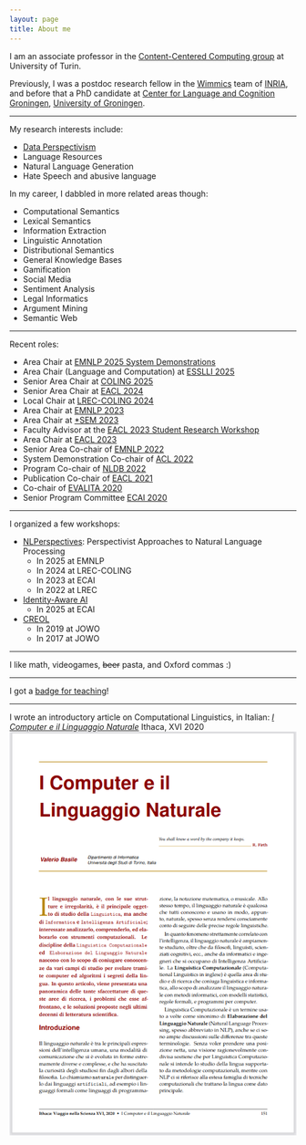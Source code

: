 ```yaml
---
layout: page
title: About me
---
```


I am an associate professor in the [Content-Centered Computing group](https://cs.unito.it/do/gruppi.pl/Show?_id=453y) at University of Turin.

Previously, I was a postdoc research fellow in the [Wimmics](http://wimmics.inria.fr/) team of [INRIA](http://www.inria.fr), and before that a PhD candidate at [Center for Language and Cognition Groningen](http://www.let.rug.nl/clcg/), [University of Groningen](http://www.rug.nl/).

---
My research interests include:

* [Data Perspectivism](https://pdai.info)
* Language Resources
* Natural Language Generation
* Hate Speech and abusive language

In my career, I dabbled in more related areas though:

* Computational Semantics
* Lexical Semantics
* Information Extraction
* Linguistic Annotation
* Distributional Semantics
* General Knowledge Bases
* Gamification
* Social Media
* Sentiment Analysis
* Legal Informatics
* Argument Mining
* Semantic Web

---
Recent roles:

 * Area Chair at [EMNLP 2025 System Demonstrations](https://2025.emnlp.org/calls/demos/)
 * Area Chair (Language and Computation) at [ESSLLI 2025](https://2025.esslli.eu/)
 * Senior Area Chair at [COLING 2025](http://coling2025.org/)
 * Senior Area Chair at [EACL 2024](https://2024.eacl.org/) 
 * Local Chair at [LREC-COLING 2024](https://lrec-coling-2024.org/)
 * Area Chair at [EMNLP 2023](https://2023.emnlp.org/)
 * Area Chair at [*SEM 2023](https://sites.google.com/view/starsem2023)
 * Faculty Advisor at the [EACL 2023 Student Research Workshop](https://sites.google.com/view/eacl2023srw)
 * Area Chair at [EACL 2023](https://2023.eacl.org/)
 * Senior Area Co-chair of [EMNLP 2022](https://2022.emnlp.org/) 
 * System Demonstration Co-chair of [ACL 2022](https://aclanthology.org/events/acl-2022/)
 * Program Co-chair of [NLDB 2022](https://dblp.org/db/conf/nldb/nldb2022.html)
 * Publication Co-chair of [EACL 2021](https://2021.eacl.org/)
 * Co-chair of [EVALITA 2020](https://www.evalita.it/2020/)
 * Senior Program Committee [ECAI 2020](http://ecai2020.eu/)

---
I organized a few workshops:
 * [NLPerspectives](nlperspectives.di.unito.it/): Perspectivist Approaches to Natural Language Processing
   * In 2025 at EMNLP
   * In 2024 at LREC-COLING
   * In 2023 at ECAI
   * In 2022 at LREC
 * [Identity-Aware AI](https://identity-aware-ai.github.io/)
   * In 2025 at ECAI
 * [CREOL](https://creol2019.di.unito.it/)
   * In 2019 at JOWO
   * In 2017 at JOWO

---
I like math, videogames, <del>beer</del> pasta, and Oxford commas :)

---
I got a [badge for teaching](https://bestr.it/badge/show/1894)!

---
I wrote an introductory article on Computational Linguistics, in Italian: [*I Computer e il Linguaggio Naturale*](http://ithaca.unisalento.it/nr-16_2020/articolo_IIp_11.pdf) Ithaca, XVI 2020
![I Computer e il Linguaggio Naturale](/images/cln.png)

